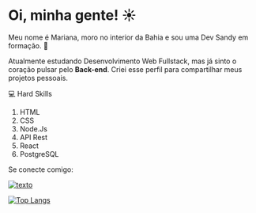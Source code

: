 # Oi, minha gente! :sunny:	

Meu nome é Mariana, moro no interior da Bahia e sou uma Dev Sandy em formação. :dancer:


Atualmente estudando Desenvolvimento Web Fullstack, mas já sinto o coração pulsar pelo **Back-end**. Criei esse perfil para compartilhar meus projetos pessoais.

:computer: Hard Skills

1. HTML
2. CSS
3. Node.Js
4. API Rest
5. React
6. PostgreSQL

Se conecte comigo:

[![texto](https://img.shields.io/badge/LinkedIn-0077B5?style=for-the-badge&logo=linkedin&logoColor=white
)](https://www.linkedin.com/in/marinogueira/)

[![Top Langs](https://github-readme-stats.vercel.app/api/top-langs/?username=marnogue&layout=compact)](https://github.com/marnogue/github-readme-stats)
